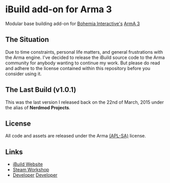# iBuild add-on for Arma 3
Modular base building add-on for [Bohemia Interactive's](https://www.bistudio.com) [ArmA 3](https://www.bistudio.com/games/arma3)

## The Situation
Due to time constraints, personal life matters, and general frustrations with the Arma engine. I've decided to release the iBuild source code to the Arma community for anybody wanting to continue my work. But please do read and adhere to the license contained within this repository before you consider using it.

## The Last Build (v1.0.1)
This was the last version I released back on the 22nd of March, 2015 under the alias of **Nerdmod Projects**.

## License
All code and assets are released under the Arma [(APL-SA)](https://www.bistudio.com/community/licenses/arma-public-license-share-alike) license.

## Links
+ [iBuild Website](https://ibuildmod.wordpress.com)
+ [Steam Workshop](http://steamcommunity.com/id/justoscarmike/myworkshopfiles)
+ [Developer](https://about.me/JustOscarMike)
<a href="https://about.me/JustOscarMike" target="_blank">Developer</a>